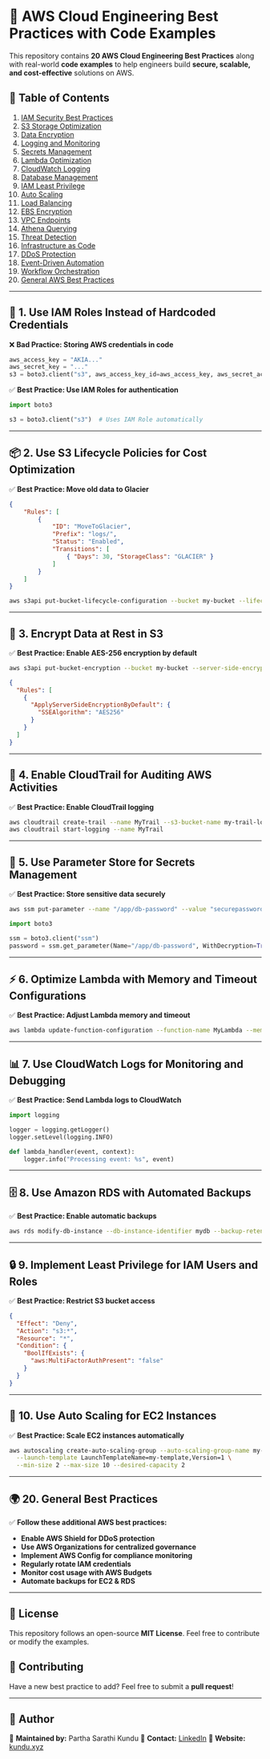 # 🚀 AWS Cloud Engineering Best Practices with Code Examples

This repository contains **20 AWS Cloud Engineering Best Practices** along with real-world **code examples** to help engineers build **secure, scalable, and cost-effective** solutions on AWS.

## 📌 Table of Contents

1. [IAM Security Best Practices](#1-use-iam-roles-instead-of-hardcoded-credentials)
2. [S3 Storage Optimization](#2-use-s3-lifecycle-policies-for-cost-optimization)
3. [Data Encryption](#3-encrypt-data-at-rest-in-s3)
4. [Logging and Monitoring](#4-enable-cloudtrail-for-auditing-aws-activities)
5. [Secrets Management](#5-use-parameter-store-for-secrets-management)
6. [Lambda Optimization](#6-optimize-lambda-with-memory-and-timeout-configurations)
7. [CloudWatch Logging](#7-use-cloudwatch-logs-for-monitoring-and-debugging)
8. [Database Management](#8-use-amazon-rds-with-automated-backups)
9. [IAM Least Privilege](#9-implement-least-privilege-for-iam-users-and-roles)
10. [Auto Scaling](#10-use-auto-scaling-for-ec2-instances)
11. [Load Balancing](#11-set-up-alb-application-load-balancer-for-traffic-distribution)
12. [EBS Encryption](#12-enable-ebs-encryption-for-security)
13. [VPC Endpoints](#13-use-vpc-endpoints-to-access-aws-services-privately)
14. [Athena Querying](#14-use-athena-for-ad-hoc-querying-on-s3)
15. [Threat Detection](#15-implement-guardduty-for-threat-detection)
16. [Infrastructure as Code](#16-use-cloudformation-for-infrastructure-as-code-iac)
17. [DDoS Protection](#17-use-aws-waf-to-protect-applications)
18. [Event-Driven Automation](#18-use-eventbridge-to-trigger-workflows)
19. [Workflow Orchestration](#19-use-step-functions-for-orchestrating-workflows)
20. [General AWS Best Practices](#20-general-best-practices)

---

## 🔐 1. Use IAM Roles Instead of Hardcoded Credentials

❌ **Bad Practice: Storing AWS credentials in code**
```python
aws_access_key = "AKIA..."
aws_secret_key = "..."
s3 = boto3.client("s3", aws_access_key_id=aws_access_key, aws_secret_access_key=aws_secret_key)
```

✅ **Best Practice: Use IAM Roles for authentication**
```python
import boto3

s3 = boto3.client("s3")  # Uses IAM Role automatically
```

---

## 📦 2. Use S3 Lifecycle Policies for Cost Optimization

✅ **Best Practice: Move old data to Glacier**
```json
{
    "Rules": [
        {
            "ID": "MoveToGlacier",
            "Prefix": "logs/",
            "Status": "Enabled",
            "Transitions": [
                { "Days": 30, "StorageClass": "GLACIER" }
            ]
        }
    ]
}
```
```bash
aws s3api put-bucket-lifecycle-configuration --bucket my-bucket --lifecycle-configuration file://policy.json
```

---

## 🔐 3. Encrypt Data at Rest in S3

✅ **Best Practice: Enable AES-256 encryption by default**
```bash
aws s3api put-bucket-encryption --bucket my-bucket --server-side-encryption-configuration file://encryption.json
```
```json
{
  "Rules": [
    {
      "ApplyServerSideEncryptionByDefault": {
        "SSEAlgorithm": "AES256"
      }
    }
  ]
}
```

---

## 🔎 4. Enable CloudTrail for Auditing AWS Activities

✅ **Best Practice: Enable CloudTrail logging**
```bash
aws cloudtrail create-trail --name MyTrail --s3-bucket-name my-trail-logs
aws cloudtrail start-logging --name MyTrail
```

---

## 🔑 5. Use Parameter Store for Secrets Management

✅ **Best Practice: Store sensitive data securely**
```bash
aws ssm put-parameter --name "/app/db-password" --value "securepassword" --type "SecureString"
```
```python
import boto3

ssm = boto3.client("ssm")
password = ssm.get_parameter(Name="/app/db-password", WithDecryption=True)["Parameter"]["Value"]
```

---

## ⚡ 6. Optimize Lambda with Memory and Timeout Configurations

✅ **Best Practice: Adjust Lambda memory and timeout**
```bash
aws lambda update-function-configuration --function-name MyLambda --memory-size 512 --timeout 10
```

---

## 📊 7. Use CloudWatch Logs for Monitoring and Debugging

✅ **Best Practice: Send Lambda logs to CloudWatch**
```python
import logging

logger = logging.getLogger()
logger.setLevel(logging.INFO)

def lambda_handler(event, context):
    logger.info("Processing event: %s", event)
```

---

## 🗄️ 8. Use Amazon RDS with Automated Backups

✅ **Best Practice: Enable automatic backups**
```bash
aws rds modify-db-instance --db-instance-identifier mydb --backup-retention-period 7
```

---

## 🔒 9. Implement Least Privilege for IAM Users and Roles

✅ **Best Practice: Restrict S3 bucket access**
```json
{
  "Effect": "Deny",
  "Action": "s3:*",
  "Resource": "*",
  "Condition": {
    "BoolIfExists": {
      "aws:MultiFactorAuthPresent": "false"
    }
  }
}
```

---

## 🔄 10. Use Auto Scaling for EC2 Instances

✅ **Best Practice: Scale EC2 instances automatically**
```bash
aws autoscaling create-auto-scaling-group --auto-scaling-group-name my-asg \
  --launch-template LaunchTemplateName=my-template,Version=1 \
  --min-size 2 --max-size 10 --desired-capacity 2
```

---

## 🌍 20. General Best Practices

✅ **Follow these additional AWS best practices:**
- **Enable AWS Shield for DDoS protection**
- **Use AWS Organizations for centralized governance**
- **Implement AWS Config for compliance monitoring**
- **Regularly rotate IAM credentials**
- **Monitor cost usage with AWS Budgets**
- **Automate backups for EC2 & RDS**

---

## 📜 License

This repository follows an open-source **MIT License**. Feel free to contribute or modify the examples.

## 🤝 Contributing

Have a new best practice to add? Feel free to submit a **pull request**!

---

## 🚀 Author

📌 **Maintained by:** Partha Sarathi Kundu
📧 **Contact:** [LinkedIn](https://www.linkedin.com/in/partha-sarathi-kundu/) 
🔗 **Website:** [kundu.xyz](https://www.kundu.xyz)

